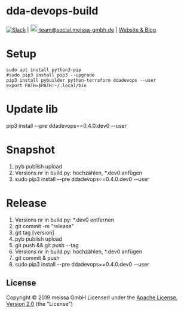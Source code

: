 # dda-devops-build

[![Slack](https://img.shields.io/badge/chat-clojurians-green.svg?style=flat)](https://clojurians.slack.com/messages/#dda-pallet/) | [<img src="https://meissa-gmbh.de/img/community/Mastodon_Logotype.svg" width=20 alt="team@social.meissa-gmbh.de"> team@social.meissa-gmbh.de](https://social.meissa-gmbh.de/@team) | [Website & Blog](https://domaindrivenarchitecture.org)

# Setup
```
sudo apt install python3-pip
#sudo pip3 install pip3 --upgrade
pip3 install pybuilder python-terraform ddadevops --user
export PATH=$PATH:~/.local/bin
```

# Update lib
pip3 install --pre ddadevops==0.4.0.dev0 --user

# Snapshot
1. pyb publish upload
2. Versions nr in build.py: hochzählen, *.dev0 anfügen
3. sudo pip3 install --pre ddadevops==0.4.0.dev0 --user


# Release
1. Versions nr in build.py: *.dev0 entfernen
1. git commit -m "release"
2. git tag [version]
3. pyb publish upload
4. git push && git push --tag
5. Versions nr in build.py: hochzählen, *.dev0 anfügen
7. git commit & push
8. sudo pip3 install --pre ddadevops==0.4.0.dev0 --user

## License

Copyright © 2019 meissa GmbH
Licensed under the [Apache License, Version 2.0](LICENSE) (the "License")

